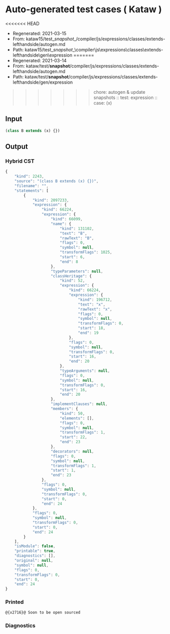 # Auto-generated test cases ( Kataw )
<<<<<<< HEAD
- Regenerated: 2021-03-15
- From: kataw15/test\__snapshot__/compiler/js/expressions/classes/extends-lefthandside/autogen.md
- Path: kataw15/test\__snapshot__\compiler\js\expressions\classes\extends-lefthandside\gen\expression
=======
- Regenerated: 2021-03-14
- From: kataw/test/__snapshot__/compiler/js/expressions/classes/extends-lefthandside/autogen.md
- Path: kataw/test/__snapshot__/compiler/js/expressions/classes/extends-lefthandside/gen/expression
>>>>>>> chore: autogen & update snapshots
> :: test: expression
> :: case: (x)
## Input

`````js
(class B extends (x) {})
`````

## Output

### Hybrid CST

```javascript
{
    "kind": 2243,
    "source": "(class B extends (x) {})",
    "filename": "",
    "statements": [
        {
            "kind": 2097233,
            "expression": {
                "kind": 66224,
                "expression": {
                    "kind": 66099,
                    "name": {
                        "kind": 131102,
                        "text": "B",
                        "rawText": "B",
                        "flags": 0,
                        "symbol": null,
                        "transformFlags": 1025,
                        "start": 6,
                        "end": 8
                    },
                    "typeParameters": null,
                    "classHeritage": {
                        "kind": 52,
                        "expression": {
                            "kind": 66224,
                            "expression": {
                                "kind": 196712,
                                "text": "x",
                                "rawText": "x",
                                "flags": 0,
                                "symbol": null,
                                "transformFlags": 0,
                                "start": 18,
                                "end": 19
                            },
                            "flags": 0,
                            "symbol": null,
                            "transformFlags": 0,
                            "start": 16,
                            "end": 20
                        },
                        "typeArguments": null,
                        "flags": 0,
                        "symbol": null,
                        "transformFlags": 0,
                        "start": 16,
                        "end": 20
                    },
                    "implementClauses": null,
                    "members": {
                        "kind": 50,
                        "elements": [],
                        "flags": 0,
                        "symbol": null,
                        "transformFlags": 1,
                        "start": 22,
                        "end": 23
                    },
                    "decorators": null,
                    "flags": 0,
                    "symbol": null,
                    "transformFlags": 1,
                    "start": 1,
                    "end": 23
                },
                "flags": 0,
                "symbol": null,
                "transformFlags": 0,
                "start": 0,
                "end": 24
            },
            "flags": 0,
            "symbol": null,
            "transformFlags": 0,
            "start": 0,
            "end": 24
        }
    ],
    "isModule": false,
    "printable": true,
    "diagnostics": [],
    "original": null,
    "symbol": null,
    "flags": 0,
    "transformFlags": 0,
    "start": 0,
    "end": 24
}
```

### Printed

```javascript
@{x2716}@ Soon to be open sourced
```

### Diagnostics

```javascript

```

